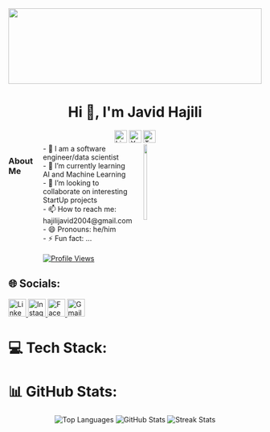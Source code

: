 <div align="center" style="width: 100%;">
  <img height="150" src="[https://cdn.mos.cms.futurecdn.net/VFLt5vHV7aCoLrLGjP9Qwm-650-80.jpg.webp](https://camo.githubusercontent.com/2af2d90f5c4b3f0e2749686cafe3336b93f62b48ed02bc21b1b02664efb7fac1/68747470733a2f2f7777772e696e746572616374696f6e732e636f6d2f77702d636f6e74656e742f75706c6f6164732f323031382f31302f707572655f76735f707261676d617469635f61695f32303030783530302e6a7067)" style="width: 100%; max-width: 650px;" />
</div>


<h1 align="center">Hi 👋, I'm Javid Hajili</h1>

<div align="center">
  <img src="https://img.shields.io/static/v1?message=LinkedIn&logo=linkedin&label=&color=0077B5&logoColor=white&labelColor=&style=for-the-badge" height="25" alt="LinkedIn logo" />
  <img src="https://img.shields.io/static/v1?message=Youtube&logo=youtube&label=&color=FF0000&logoColor=white&labelColor=&style=for-the-badge" height="25" alt="YouTube logo" />
  <img src="https://img.shields.io/static/v1?message=Twitter&logo=twitter&label=&color=1DA1F2&logoColor=white&labelColor=&style=for-the-badge" height="25" alt="Twitter logo" />
</div>

<div style="display: flex; flex-direction: row; gap: 20px; width: 50%;">
  <h3 align="left">About Me</h3>
  <div>
    - 👀 I am a software engineer/data scientist <br>
    - 🌱 I’m currently learning AI and Machine Learning <br>
    - 💞️ I’m looking to collaborate on interesting StartUp projects <br>
    - 📫 How to reach me: hajilijavid2004@gmail.com <br>
    - 😄 Pronouns: he/him <br>
    - ⚡ Fun fact: ...
    <br>
    <br>
    <a href="https://visitcount.itsvg.in" target="_blank">
      <img src="https://visitcount.itsvg.in/api?id=HajiliJavid&label=Profile%20Views&color=1&icon=0&pretty=true" alt="Profile Views">
    </a>
  </div>
  <img align="right" height="150" width="35%" src="https://i.imgflip.com/65efzo.gif" />
</div>

## 🌐 Socials:
<div align="left">
  <a href="https://www.linkedin.com/in/javid-hajili-7483b422b/" target="_blank">
    <img src="https://img.shields.io/static/v1?message=LinkedIn&logo=linkedin&label=&color=0077B5&logoColor=white&labelColor=&style=for-the-badge" height="35" alt="LinkedIn logo" />
  </a>
  <a href="https://instagram.com/hajili_javid" target="_blank">
    <img src="https://img.shields.io/static/v1?message=Instagram&logo=instagram&label=&color=E4405F&logoColor=white&labelColor=&style=for-the-badge" height="35" alt="Instagram logo" />
  </a>
  <a href="https://www.facebook.com/profile.php?id=100023371413056&locale=az_AZ" target="_blank">
    <img src="https://img.shields.io/static/v1?message=Facebook&logo=facebook&label=&color=1877F2&logoColor=white&labelColor=&style=for-the-badge" height="35" alt="Facebook logo" />
  </a>
  <a href="mailto:hajilijavid2004@gmail.com" target="_blank">
    <img src="https://img.shields.io/static/v1?message=Gmail&logo=gmail&label=&color=D14836&logoColor=white&labelColor=&style=for-the-badge" height="35" alt="Gmail logo" />
  </a>
</div>

# 💻 Tech Stack:
<!-- Add your Tech Stack here -->

# 📊 GitHub Stats:
<div align="center">
  <img src="https://github-readme-stats.vercel.app/api/top-langs/?username=HajiliJavid&theme=tokyonight&hide_border=false&include_all_commits=false&count_private=false&layout=compact" alt="Top Languages" />
  <img src="https://github-readme-stats.vercel.app/api?username=HajiliJavid&theme=tokyonight&hide_border=false&include_all_commits=false&count_private=false" alt="GitHub Stats" />
  <img src="https://github-readme-streak-stats.herokuapp.com/?user=HajiliJavid&theme=tokyonight&hide_border=false" alt="Streak Stats" />
</div>
